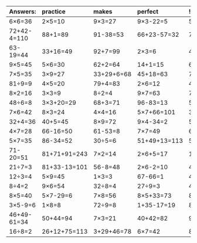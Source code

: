 | Answers: | practice | makes | perfect | ! |
| :--- | :--- | :--- | :--- | :--- |
| 6×6=36 | 2×5=10 | 9×3=27 | 9×3-22=5 | 5×6-23=7 | 
| 72+42-4=110 | 88+1=89 | 91-38=53 | 66+23-57=32 | 73-25=48 | 
| 63-19=44 | 33+16=49 | 92+7=99 | 2×3=6 | 4×6=24 | 
| 9×5=45 | 5×6=30 | 62+2=64 | 14+1=15 | 6×3=18 | 
| 7×5=35 | 3×9=27 | 33+29+6=68 | 45+18=63 | 76-21=55 | 
| 81÷9=9 | 4×5=20 | 79+4=83 | 2×6=12 | 49+48=97 | 
| 8×2=16 | 3×3=9 | 8÷2=4 | 9×7=63 | 76+18+76=170 | 
| 48÷6=8 | 3×3+20=29 | 68+3=71 | 96-83=13 | 55+8-23=40 | 
| 7×6=42 | 8×3=24 | 4×4=16 | 5×7+66=101 | 30÷6=5 | 
| 32+4=36 | 40+5=45 | 8×9=72 | 9×4-34=2 | 5×5=25 | 
| 4×7=28 | 66-16=50 | 61-53=8 | 7×7=49 | 64+9-68=5 | 
| 5×7=35 | 86-34=52 | 30÷5=6 | 51+49+13=113 | 5+51=56 | 
| 71-20=51 | 81+71+91=243 | 7×2=14 | 2×6+5=17 | 19+23=42 | 
| 21÷7=3 | 81+33-13=101 | 56-8=48 | 2×6-2=10 | 40+39=79 | 
| 12÷3=4 | 5×9=45 | 1×3=3 | 67-66=1 | 4×9=36 | 
| 8÷4=2 | 9×6=54 | 32÷8=4 | 27÷9=3 | 4×2=8 | 
| 8×5=40 | 5×7-29=6 | 7×8=56 | 8×5+33=73 | 8×1=8 | 
| 3×5-9=6 | 1×8=8 | 72÷9=8 | 1+35-17=19 | 8×6+60=108 | 
| 46+49-61=34 | 50+44=94 | 7×3=21 | 40+42=82 | 97-83=14 | 
| 16÷8=2 | 26+12+75=113 | 3+29+46=78 | 6×7=42 | 8×6=48 | 
